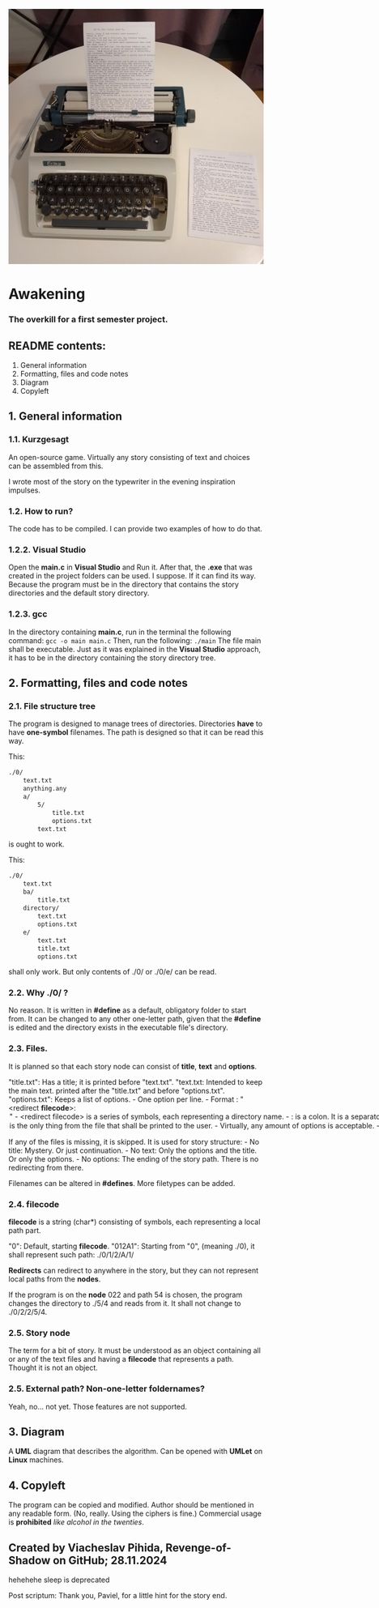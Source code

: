 ![alt text](./Storyteller.jpg)

# Awakening
### The overkill for a first semester project.

## README contents:

1. General information
2. Formatting, files and code notes
3. Diagram
4. Copyleft


## 1. General information

### 1.1. Kurzgesagt

An open-source game. Virtually any story consisting of text and choices can be assembled from this.

I wrote most of the story on the typewriter in the evening inspiration impulses.

### 1.2. How to run?

The code has to be compiled. I can provide two examples of how to do that.

### 1.2.2. Visual Studio

Open the **main.c** in **Visual Studio** and Run it. After that, the **.exe** that was created in the project folders can be used. I suppose. If it can find its way. Because the program must be in the directory that contains the story directories and the default story directory.

### 1.2.3. gcc

In the directory containing **main.c**, run in the terminal the following command:
`gcc -o main main.c`
Then, run the following:
`./main`
The file main shall be executable.
Just as it was explained in the **Visual Studio** approach, it has to be in the directory containing the story directory tree.


## 2. Formatting, files and code notes

### 2.1. File structure tree

The program is designed to manage trees of directories. Directories **have** to have **one-symbol** filenames. The path is designed so that it can be read this way.

This: 
```
./0/
    text.txt
    anything.any
    a/
        5/
            title.txt
            options.txt
        text.txt
```
is ought to work.


This:
```
./0/
    text.txt
    ba/
        title.txt
    directory/
        text.txt
        options.txt
    e/
        text.txt
        title.txt
        options.txt
```     
shall only work. But only contents of ./0/ or ./0/e/ can be read.         


### 2.2. Why ./0/ ?

No reason. 
It is written in **#define** as a default, obligatory folder to start from. 
It can be changed to any other one-letter path, given that the **#define** is edited and the directory exists in the executable file's directory.


### 2.3. Files.

It is planned so that each story node can consist of **title**, **text** and **options**.

"title.txt": Has a title; it is printed before "text.txt".
"text.txt: Intended to keep the main text. printed after the "title.txt" and before "options.txt".
"options.txt": Keeps a list of options.
    -   One option per line.
    -   Format : "<redirect **filecode**>:<option title>"
        -   <redirect **filecode**> is a series of symbols, each representing a directory name.
        -   : is a colon. It is a separator between the filecode and the option title.
        -   <option title> is the only thing from the file that shall be printed to the user.
    -   Virtually, any amount of options is acceptable.
    -   <redirect filecode> is read as anything that comes before the colon ':' in the line. It can redirect anywhere, but the filecode must start from the default folder.
    -   <option title>  can contain any text, even colons - only the first colon in the line shall be read as a separator.

If any of the files is missing, it is skipped. It is used for story structure:
    -   No title:   Mystery. Or just continuation.
    -   No text:    Only the options and the title. Or only the options.
    -   No options: The ending of the story path. There is no redirecting from there.

Filenames can be altered in **#defines**.
More filetypes can be added.


### 2.4. filecode

**filecode** is a string (char*) consisting of symbols, each representing a local path part.

"0": Default, starting **filecode**.
"012A1": Starting from "0", (meaning ./0), it shall represent such path: ./0/1/2/A/1/

**Redirects** can redirect to anywhere in the story, but they can not represent local paths from the **nodes**.

If the program is on the **node** 022 and path 54 is chosen, the program changes the directory to ./5/4 and reads from it. It shall not change to ./0/2/2/5/4.

### 2.5. Story node

The term for a bit of story. It must be understood as an object containing all or any of the text files and having a **filecode** that represents a path. Thought it is not an object.

### 2.5. External path? Non-one-letter foldernames?

Yeah, no... not yet. Those features are not supported.


## 3. Diagram

A **UML** diagram that describes the algorithm. Can be opened with **UMLet** on **Linux** machines.


## 4. Copyleft

The program can be copied and modified. 
Author should be mentioned in any readable form. (No, really. Using the ciphers is fine.)
Commercial usage is **prohibited** _like alcohol in the twenties_.


## Created by Viacheslav Pihida, Revenge-of-Shadow on GitHub; 28.11.2024


hehehehe sleep is deprecated

Post scriptum: Thank you, Paviel, for a little hint for the story end.

